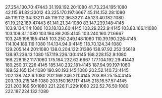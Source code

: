 27.254.130.70:47443
31.199.192.20:1080
41.73.234.195:1080
42.115.91.82:33012
43.225.170.197:6667
45.114.152.28:1080
45.119.112.34:33211
45.119.112.36:33211
45.123.40.182:1080
61.19.212.189:47443
61.141.21.34:1080
83.147.239.148:4145
103.9.134.114:1080
103.18.133.60:4145
103.29.222.9:4145
103.83.166.1:1080
103.109.3.1:1080
103.194.89.205:4145
103.240.160.21:6667
103.245.196.185:4145
103.250.249.148:1080
110.39.190.226:4145
114.104.189.119:1080
114.134.94.9:4145
118.70.124.34:1080
129.205.144.201:1080
138.0.204.122:31386
138.97.92.252:35618
138.97.236.13:1080
157.119.226.130:4145
168.228.152.9:1080
168.228.152.117:1080
175.184.232.62:6667
177.104.192.29:41443
180.250.37.226:4145
185.140.232.181:4145
187.94.99.197:1080
189.52.165.134:1080
190.90.193.145:1080
202.52.140.73:4145
202.138.242.6:1080
202.169.246.211:4145
203.89.25.154:4145
203.130.215.146:1080
203.150.167.117:4145
218.16.57.57:4145
221.203.169.50:1080
221.226.11.229:1080
222.52.76.50:1080
222.187.224.132:1080
